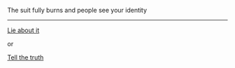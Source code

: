 The suit fully burns and people see your identity

---

[Lie about it](Lie.md)

or

[Tell the truth](truth.md)
